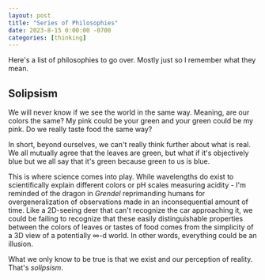```yaml
---
layout: post
title: "Series of Philosophies"
date: 2023-8-15 0:00:00 -0700
categories: [thinking]
---
```


Here's a list of philosophies to go over. Mostly just so I remember what they mean.

## Solipsism

We will never know if we see the world in the same way. Meaning, are our colors the same? My pink could be your green and your green could be my pink. Do we really taste food the same way?

In short, beyond ourselves, we can't really think further about what is real. We all mutually agree that the leaves are green, but what if it's objectively blue but we all say that it's green because green to us is blue.

This is where science comes into play. While wavelengths do exist to scientifically explain different colors or pH scales measuring acidity - I'm reminded of the dragon in _Grendel_ reprimanding humans for overgeneralization of observations made in an inconsequential amount of time. Like a 2D-seeing deer that can't recognize the car approaching it, we could be failing to recognize that these easily distinguishable properties between the colors of leaves or tastes of food comes from the simplicity of a 3D view of a potentially ∞-d world. In other words, everything could be an illusion.

What we only know to be true is that we exist and our perception of reality. That's _solipsism_.
